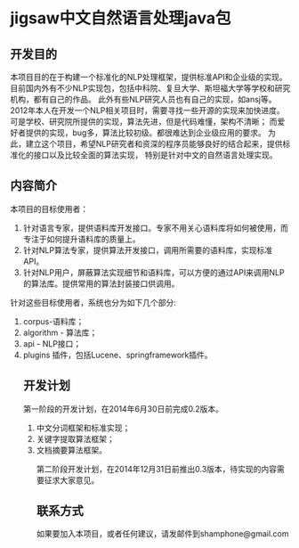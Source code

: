 <h1>jigsaw中文自然语言处理java包</h1>         
<h2>开发目的</h2>
<p>  
本项目目的在于构建一个标准化的NLP处理框架，提供标准API和企业级的实现。
 目前国内外有不少NLP实现包，包括中科院、复旦大学、斯坦福大学等学校和研究机构，都有自己的作品。
此外有些NLP研究人员也有自己的实现，如ansj等。
2012年本人在开发一个NLP相关项目时，需要寻找一些开源的实现来加快进度。
可是学校、研究院所提供的实现，算法先进，但是代码难懂，架构不清晰；
而爱好者提供的实现，bug多，算法比较初级。都很难达到企业级应用的要求。
为此，建立这个项目，希望NLP研究者和资深的程序员能够良好的结合起来，提供标准化的接口以及比较全面的算法实现，
特别是针对中文的自然语言处理实现。
</p>
<h2>内容简介</h2>
<p>本项目的目标使用者：</p>
<ol>
<li> 针对语言专家，提供语料库开发接口。专家不用关心语料库将如何被使用，而专注于如何提升语料库的质量上。</li>
<li> 针对NLP算法专家，提供算法开发接口，调用所需要的语料库，实现标准API。</li> 
<li> 针对NLP用户，屏蔽算法实现细节和语料库，可以方便的通过API来调用NLP的算法库。提供常用的算法封装接口供调用。</li>
</ol>
<p>
针对这些目标使用者，系统也分为如下几个部分:
<ol>
<li> corpus-语料库；</li>
<li> algorithm - 算法库；</li>
<li> api - NLP接口；</li>
<li> plugins 插件，包括Lucene、springframework插件。</li>
</p>

<h2>开发计划</h2>
<p>
第一阶段的开发计划，在2014年6月30日前完成0.2版本。
<ol>
<li> 中文分词框架和标准实现；</li>
<li> 关键字提取算法框架；</li>
<li> 文档摘要算法框架。</li>
</p>
第二阶段开发计划，在2014年12月31日前推出0.3版本，待实现的内容需要征求大家意见。

<h2>联系方式</h2>
<p>如果要加入本项目，或者任何建议，请发邮件到shamphone@gmail.com</p> 
  